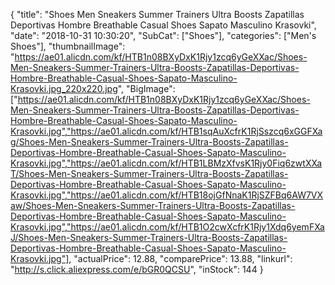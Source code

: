 {
	"title": "Shoes Men Sneakers Summer Trainers Ultra Boosts Zapatillas Deportivas Hombre Breathable Casual Shoes Sapato Masculino Krasovki",
	"date": "2018-10-31 10:30:20",
	"SubCat": ["Shoes"],
	"categories": ["Men's Shoes"],
	"thumbnailImage": "https://ae01.alicdn.com/kf/HTB1n08BXyDxK1Rjy1zcq6yGeXXac/Shoes-Men-Sneakers-Summer-Trainers-Ultra-Boosts-Zapatillas-Deportivas-Hombre-Breathable-Casual-Shoes-Sapato-Masculino-Krasovki.jpg_220x220.jpg",
	"BigImage": ["https://ae01.alicdn.com/kf/HTB1n08BXyDxK1Rjy1zcq6yGeXXac/Shoes-Men-Sneakers-Summer-Trainers-Ultra-Boosts-Zapatillas-Deportivas-Hombre-Breathable-Casual-Shoes-Sapato-Masculino-Krasovki.jpg","https://ae01.alicdn.com/kf/HTB1sqAuXcfrK1RjSszcq6xGGFXag/Shoes-Men-Sneakers-Summer-Trainers-Ultra-Boosts-Zapatillas-Deportivas-Hombre-Breathable-Casual-Shoes-Sapato-Masculino-Krasovki.jpg","https://ae01.alicdn.com/kf/HTB1LBMzXfvsK1Rjy0Fiq6zwtXXaT/Shoes-Men-Sneakers-Summer-Trainers-Ultra-Boosts-Zapatillas-Deportivas-Hombre-Breathable-Casual-Shoes-Sapato-Masculino-Krasovki.jpg","https://ae01.alicdn.com/kf/HTB18ojGfNnaK1RjSZFBq6AW7VXaw/Shoes-Men-Sneakers-Summer-Trainers-Ultra-Boosts-Zapatillas-Deportivas-Hombre-Breathable-Casual-Shoes-Sapato-Masculino-Krasovki.jpg","https://ae01.alicdn.com/kf/HTB1O2cwXcfrK1Rjy1Xdq6yemFXaJ/Shoes-Men-Sneakers-Summer-Trainers-Ultra-Boosts-Zapatillas-Deportivas-Hombre-Breathable-Casual-Shoes-Sapato-Masculino-Krasovki.jpg"],
	"actualPrice": 12.88,
	"comparePrice": 13.88,
	"linkurl": "http://s.click.aliexpress.com/e/bGR0QCSU",
	"inStock": 144
}
